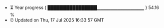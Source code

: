 - ⏳ Year progress { ████████████████▁▁▁▁▁▁▁▁▁▁▁▁▁▁ } 54.16 %
- ⏰ Updated on Thu, 17 Jul 2025 16:33:57 GMT

